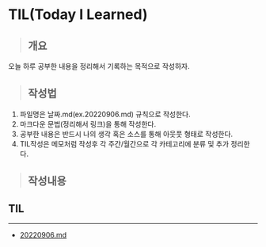 # TIL(Today I Learned)
>## 개요
오늘 하루 공부한 내용을 정리해서 기록하는 목적으로 작성하자.
>## 작성법 
1. 파일명은 날짜.md(ex.20220906.md) 규칙으로 작성한다.
2. 마크다운 문법(정리해서 링크)을 통해 작성한다.
3. 공부한 내용은 반드시 나의 생각 혹은 소스를 통해 아웃풋 형태로 작성한다.
4. TIL작성은 메모처럼 작성후 각 주간/월간으로 각 카테고리에 분류 및 추가 정리한다.

> ## 작성내용
## TIL
---
- [20220906.md](https://github.com/daeyoungshinme/TIL/2022/09/20220906.md)
